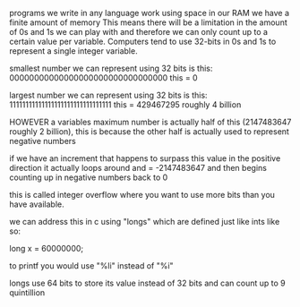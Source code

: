 programs we write in any language work using space in our RAM we have a finite amount of memory
This means there will be a limitation in the amount of 0s and 1s we can play with
and therefore we can only count up to a certain value per variable.
Computers tend to use 32-bits in 0s and 1s to represent a single integer variable. 

smallest number we can represent using 32 bits is this:
00000000000000000000000000000000
this = 0

largest number we can represent using 32 bits is this:
11111111111111111111111111111111
this = 429467295
roughly 4 billion

HOWEVER a variables maximum number is actually half of this (2147483647 roughly 2 billion), this is because the other half is actually used to represent negative numbers

if we have an increment that happens to surpass this value in the positive direction it actually 
loops around and = -2147483647 and then begins counting up in negative numbers back to 0

this is called integer overflow where you want to use more bits than you have available.

we can address this in c using "longs" which are defined just like ints like so:

long x = 60000000;

to printf you would use "%li" instead of "%i"

longs use 64 bits to store its value instead of 32 bits and can count up to 9 quintillion
